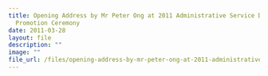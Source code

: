 ```yaml
---
title: Opening Address by Mr Peter Ong at 2011 Administrative Service Dinner and
  Promotion Ceremony
date: 2011-03-28
layout: file
description: ""
image: ""
file_url: /files/opening-address-by-mr-peter-ong-at-2011-administrative-service-dinner-and-promotion-ceremony.pdf
---
```

